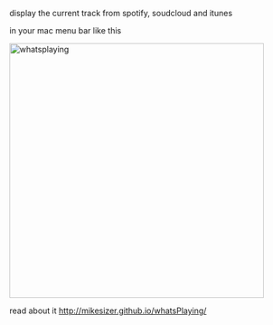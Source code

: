 display the current track from spotify, soudcloud and itunes 

in your mac menu bar like this

<img width="450" alt="whatsplaying" src="https://cloud.githubusercontent.com/assets/11200619/13030785/bb34d0a4-d2ae-11e5-820d-1c70599d3f02.png">

read about it 
http://mikesizer.github.io/whatsPlaying/
